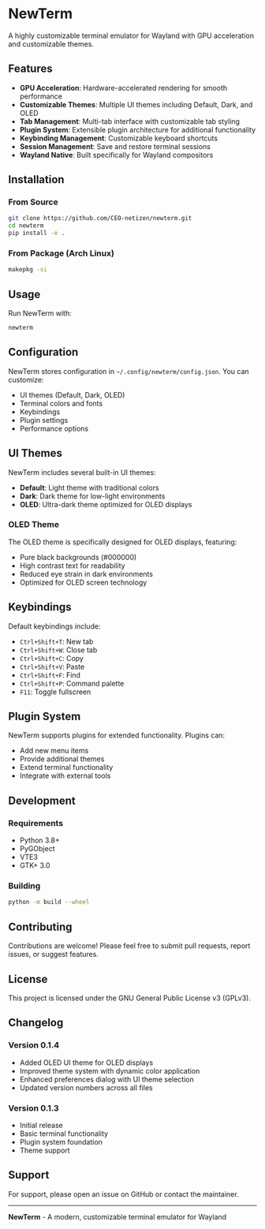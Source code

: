 # NewTerm

A highly customizable terminal emulator for Wayland with GPU acceleration and customizable themes.

## Features

- **GPU Acceleration**: Hardware-accelerated rendering for smooth performance
- **Customizable Themes**: Multiple UI themes including Default, Dark, and OLED
- **Tab Management**: Multi-tab interface with customizable tab styling
- **Plugin System**: Extensible plugin architecture for additional functionality
- **Keybinding Management**: Customizable keyboard shortcuts
- **Session Management**: Save and restore terminal sessions
- **Wayland Native**: Built specifically for Wayland compositors

## Installation

### From Source

```bash
git clone https://github.com/CEO-netizen/newterm.git
cd newterm
pip install -e .
```

### From Package (Arch Linux)

```bash
makepkg -si
```

## Usage

Run NewTerm with:

```bash
newterm
```

## Configuration

NewTerm stores configuration in `~/.config/newterm/config.json`. You can customize:

- UI themes (Default, Dark, OLED)
- Terminal colors and fonts
- Keybindings
- Plugin settings
- Performance options

## UI Themes

NewTerm includes several built-in UI themes:

- **Default**: Light theme with traditional colors
- **Dark**: Dark theme for low-light environments
- **OLED**: Ultra-dark theme optimized for OLED displays

### OLED Theme

The OLED theme is specifically designed for OLED displays, featuring:
- Pure black backgrounds (#000000)
- High contrast text for readability
- Reduced eye strain in dark environments
- Optimized for OLED screen technology

## Keybindings

Default keybindings include:

- `Ctrl+Shift+T`: New tab
- `Ctrl+Shift+W`: Close tab
- `Ctrl+Shift+C`: Copy
- `Ctrl+Shift+V`: Paste
- `Ctrl+Shift+F`: Find
- `Ctrl+Shift+P`: Command palette
- `F11`: Toggle fullscreen

## Plugin System

NewTerm supports plugins for extended functionality. Plugins can:
- Add new menu items
- Provide additional themes
- Extend terminal functionality
- Integrate with external tools

## Development

### Requirements

- Python 3.8+
- PyGObject
- VTE3
- GTK+ 3.0

### Building

```bash
python -m build --wheel
```

## Contributing

Contributions are welcome! Please feel free to submit pull requests, report issues, or suggest features.

## License

This project is licensed under the GNU General Public License v3 (GPLv3).

## Changelog

### Version 0.1.4

- Added OLED UI theme for OLED displays
- Improved theme system with dynamic color application
- Enhanced preferences dialog with UI theme selection
- Updated version numbers across all files

### Version 0.1.3

- Initial release
- Basic terminal functionality
- Plugin system foundation
- Theme support

## Support

For support, please open an issue on GitHub or contact the maintainer.

---

**NewTerm** - A modern, customizable terminal emulator for Wayland
